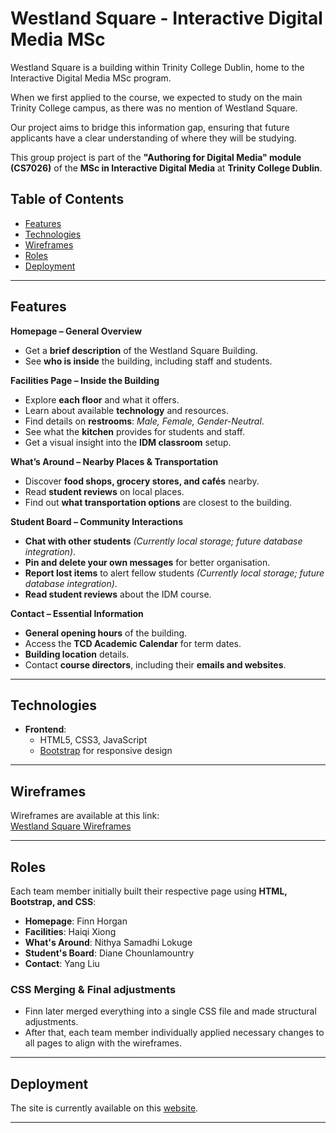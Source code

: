 # Westland Square - Interactive Digital Media MSc

Westland Square is a building within Trinity College Dublin, home to the Interactive Digital Media MSc program.

When we first applied to the course, we expected to study on the main Trinity College campus, as there was no mention of Westland Square.

Our project aims to bridge this information gap, ensuring that future applicants have a clear understanding of where they will be studying.

This group project is part of the **"Authoring for Digital Media" module (CS7026)** of the **MSc in Interactive Digital Media** at **Trinity College Dublin**.

## Table of Contents
- [Features](#features)
- [Technologies](#technologies)
- [Wireframes](#wireframes)
- [Roles](#roles)
- [Deployment](#deployment)
---

## Features 
**Homepage – General Overview** 
- Get a **brief description** of the Westland Square Building.  
- See **who is inside** the building, including staff and students.  

**Facilities Page – Inside the Building**
- Explore **each floor** and what it offers.  
- Learn about available **technology** and resources.  
- Find details on **restrooms**: *Male, Female, Gender-Neutral*.  
- See what the **kitchen** provides for students and staff.  
- Get a visual insight into the **IDM classroom** setup.  

**What’s Around – Nearby Places & Transportation**  
- Discover **food shops, grocery stores, and cafés** nearby.  
- Read **student reviews** on local places.  
- Find out **what transportation options** are closest to the building.  

**Student Board – Community Interactions**
- **Chat with other students** *(Currently local storage; future database integration)*.  
- **Pin and delete your own messages** for better organisation.  
- **Report lost items** to alert fellow students *(Currently local storage; future database integration)*.  
- **Read student reviews** about the IDM course.  

**Contact – Essential Information**
- **General opening hours** of the building.  
- Access the **TCD Academic Calendar** for term dates.  
- **Building location** details.  
- Contact **course directors**, including their **emails and websites**.  

---

## Technologies
- **Frontend**:  
  - HTML5, CSS3, JavaScript
  - [Bootstrap](https://getbootstrap.com/) for responsive design

---

## Wireframes  

Wireframes are available at this link:  
[Westland Square Wireframes](https://www.figma.com/design/arP5b4TbsrOtAjC1uOdDlG/Westland-Square?node-id=17-2&p=f&t=JARQc07MKvFoLLeo-0)  

---

## Roles  

Each team member initially built their respective page using **HTML, Bootstrap, and CSS**:  

- **Homepage**: Finn Horgan  
- **Facilities**: Haiqi Xiong  
- **What's Around**: Nithya Samadhi Lokuge  
- **Student's Board**: Diane Chounlamountry  
- **Contact**: Yang Liu  

### CSS Merging & Final adjustments  
- Finn later merged everything into a single CSS file and made structural adjustments.  
- After that, each team member individually applied necessary changes to all pages to align with the wireframes.  
---

## Deployment

The site is currently available on this [website](https://nithyalokuge.github.io/Westland-Square-Building/). 

---

